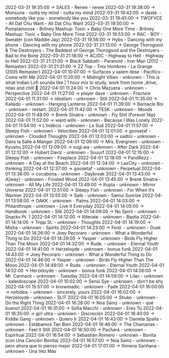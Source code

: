 2022-03-31 19:35:00 -> SALES - Renee - renee
2022-03-31 19:38:00 -> Monsune - outta my mind - outta my mind
2022-03-31 19:42:00 -> daste. - somebody like you - somebody like you
2022-03-31 19:45:00 -> TWOFVCE - All Dat Chu Want - All Dat Chu Want
2022-03-31 19:50:00 -> Pomplamoose - Britney Mashup: Toxic + Baby One More Time - Britney Mashup: Toxic + Baby One More Time
2022-03-31 19:53:00 -> RAC - BOY - Sweater (con Maddie Jay)
2022-03-31 19:56:00 -> Hybs - Dancing with my phone - Dancing with my phone
2022-03-31 21:13:00 -> George Thorogood & The Destroyers - The Baddest of George Thorogood and the Destroyers - Bad to the Bone
2022-03-31 21:18:00 -> AC/DC - Highway to Hell - Highway to Hell
2022-03-31 21:21:00 -> Black Sabbath - Paranoid - Iron Man (2012 - Remaster)
2022-03-31 21:31:00 -> ZZ Top - Tres Hombres - La Grange (2005 Remaster)
2022-04-01 10:07:00 -> Surfaces y salem ilese - Pacifico - Come with Me
2022-04-01 11:20:00 -> Midnight Vibes - unknown - This is what Indian Lofi sounds like | 1 hour mix to study, work from home ,drive, relax and chill 🌃
2022-04-01 11:24:00 -> Chris Mazuera - unknown - Perspective
2022-04-01 11:27:00 -> player dave - unknown - Fracture
2022-04-01 11:31:00 -> idealism - unknown - Still
2022-04-01 11:35:00 -> Kalaido - unknown - Hanging Lanterns
2022-04-01 11:39:00 -> Barnacle Boi - unknown - restart.
2022-04-01 11:42:00 -> TESK - unknown - Moods
2022-04-01 11:48:00 -> Brenk Sinatra - unknown - Fly Shit (Forever Nip)
2022-04-01 11:52:00 -> ward wills - unknown - Because I Was Lonely
2022-04-01 11:54:00 -> L’Indécis - unknown - Le Sud
2022-04-01 11:57:00 -> Sleepy Fish - unknown - Velocities
2022-04-01 12:01:00 -> goosetaf - unknown - Clouded Thoughts
2022-04-01 12:03:00 -> sadtoi - unknown - Dans la Salle à Manger
2022-04-01 12:06:00 -> Mrs. Evergreen - unknown - Kyushu
2022-04-01 12:09:00 -> sugi.wa - unknown - After Dark
2022-04-01 12:12:00 -> Hubert Daviz - unknown - Suuurf
2022-04-01 12:15:00 -> Sleepy Fish - unknown - Fireplace
2022-04-01 12:18:00 -> PandRezz - unknown - A Day at the Beach
2022-04-01 12:34:00 -> LaxCity - unknown - thinking
2022-04-01 12:37:00 -> goosetaf - unknown - Perpetual
2022-04-01 13:36:00 -> cocabona - unknown - Daybreak
2022-04-01 13:43:00 -> A[way] - unknown - Frosted Wood
2022-04-01 13:45:00 -> Brenk Sinatra - unknown - All My Life
2022-04-01 13:49:00 -> Kupla - unknown - Mirror Universe
2022-04-01 13:51:00 -> Sleepy Fish - unknown - For When It’s Warmer
2022-04-01 13:55:00 -> Saib - unknown - Samui Sunrise
2022-04-01 13:58:00 -> OAKK - unknown - Palms
2022-04-01 14:03:00 -> Philanthrope - unknown - Live It Everyday
2022-04-01 14:05:00 -> Handbook - unknown - Silk
2022-04-01 14:09:00 -> No Spirit - unknown - Snacks Pt. 1
2022-04-01 14:12:00 -> Illiterate - unknown - Bastia
2022-04-01 14:14:00 -> Tripp St. - unknown - Thoughts
2022-04-01 14:19:00 -> Misha - unknown - Spirits
2022-04-01 14:23:00 -> Ford. - unknown - Dusk
2022-04-01 14:26:00 -> Joey Pecoraro - unknown - What a Wonderful Thing to Do
2022-04-01 14:29:00 -> Yasper - unknown - Birds Fly Higher Than The Moon
2022-04-01 14:32:00 -> Rude. - unknown - Eternal Youth
2022-04-01 14:41:00 -> Herzeloyde - unknown - bonus funk
2022-04-01 14:43:00 -> Joey Pecoraro - unknown - What a Wonderful Thing to Do
2022-04-01 14:46:00 -> Yasper - unknown - Birds Fly Higher Than The Moon
2022-04-01 14:49:00 -> Rude. - unknown - Eternal Youth
2022-04-01 14:52:00 -> Herzeloyde - unknown - bonus funk
2022-04-01 14:56:00 -> Mr. Carmack - unknown - Tuesday
2022-04-01 14:59:00 -> Lilac - unknown - kaleidoscope
2022-04-01 15:02:00 -> Sensi Sye - unknown - don't be shy
2022-04-01 15:57:00 -> knowmadic - unknown - Fade
2022-04-01 16:00:00 -> nohidea. - unknown - sincerely, yours
2022-04-01 16:02:00 -> Herzeloyde - unknown - SLIT
2022-04-01 16:05:00 -> Shuko - unknown - Do the Right Thing
2022-04-01 16:28:00 -> Noa Sainz - unknown - qué bueno!
2022-04-01 16:31:00 -> Sofia Macchi - unknown - Eres Tú
2022-04-01 16:35:00 -> girl ultra - unknown - Discreción
2022-04-01 16:40:00 -> Kiddie Gang - unknown - Quiero Ir
2022-04-01 16:43:00 -> Daniela Spalla - unknown - Estábamos Tan Bien
2022-04-01 16:46:00 -> The Chamanas - unknown - Feel It Still
2022-04-01 16:50:00 -> Pachará - unknown - Espiritual
2022-04-01 16:54:00 -> Sebastián Romero - unknown - Bonita (con Una Canción Bonita)
2022-04-01 16:57:00 -> Noa Sainz - unknown - pero ahora que lo pienso mejor
2022-04-01 17:01:00 -> Ximena Sariñana - unknown - Una Vez Más
